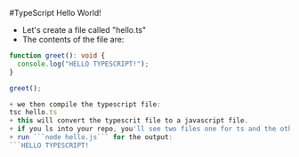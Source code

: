 #TypeScript Hello World!

+ Let's create a file called "hello.ts"
+ The contents of the file are:
```typescript
function greet(): void {
  console.log("HELLO TYPESCRIPT!");
}

greet();

+ we then compile the typescript file:
tsc hello.ts
+ this will convert the typescrit file to a javascript file.
+ if you ls into your repo, you'll see two files one for ts and the other for js.
+ run ```node hello.js``` for the output:
```HELLO TYPESCRIPT!
